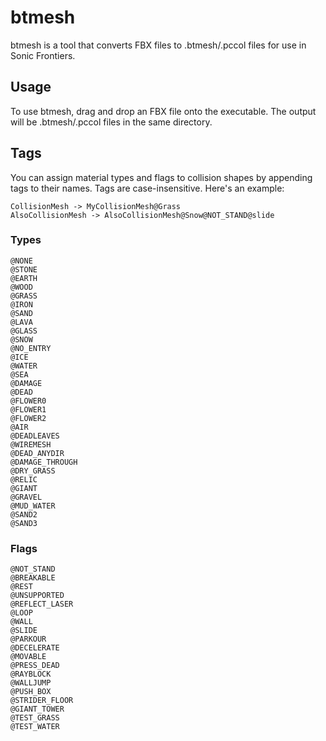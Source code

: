 # btmesh

btmesh is a tool that converts FBX files to .btmesh/.pccol files for use in Sonic Frontiers.

## Usage

To use btmesh, drag and drop an FBX file onto the executable. The output will be .btmesh/.pccol files in the same directory.

## Tags

You can assign material types and flags to collision shapes by appending tags to their names. Tags are case-insensitive. Here's an example:

```
CollisionMesh -> MyCollisionMesh@Grass
AlsoCollisionMesh -> AlsoCollisionMesh@Snow@NOT_STAND@slide
```

### Types

```
@NONE
@STONE
@EARTH
@WOOD
@GRASS
@IRON
@SAND
@LAVA
@GLASS
@SNOW
@NO_ENTRY
@ICE
@WATER
@SEA
@DAMAGE
@DEAD
@FLOWER0
@FLOWER1
@FLOWER2
@AIR
@DEADLEAVES
@WIREMESH
@DEAD_ANYDIR
@DAMAGE_THROUGH
@DRY_GRASS
@RELIC
@GIANT
@GRAVEL
@MUD_WATER
@SAND2
@SAND3
```

### Flags

```
@NOT_STAND
@BREAKABLE
@REST
@UNSUPPORTED
@REFLECT_LASER
@LOOP
@WALL
@SLIDE
@PARKOUR
@DECELERATE
@MOVABLE
@PRESS_DEAD
@RAYBLOCK
@WALLJUMP
@PUSH_BOX
@STRIDER_FLOOR
@GIANT_TOWER
@TEST_GRASS
@TEST_WATER
```